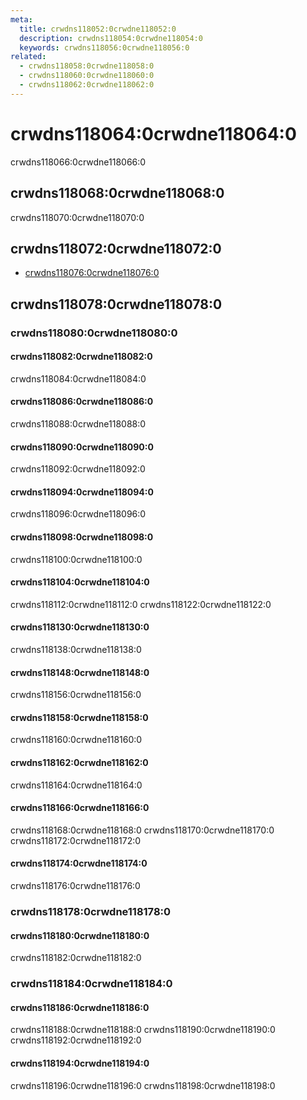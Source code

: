 ```yaml
---
meta:
  title: crwdns118052:0crwdne118052:0
  description: crwdns118054:0crwdne118054:0
  keywords: crwdns118056:0crwdne118056:0
related:
  - crwdns118058:0crwdne118058:0
  - crwdns118060:0crwdne118060:0
  - crwdns118062:0crwdne118062:0
---
```


# crwdns118064:0crwdne118064:0

crwdns118066:0crwdne118066:0

<entry-ad />

## crwdns118068:0crwdne118068:0

crwdns118070:0crwdne118070:0

<example file="v-treeview/usage" />

## crwdns118072:0crwdne118072:0

- [crwdns118076:0crwdne118076:0](crwdns118074:0crwdne118074:0)

## crwdns118078:0crwdne118078:0

### crwdns118080:0crwdne118080:0

#### crwdns118082:0crwdne118082:0

crwdns118084:0crwdne118084:0

<example file="v-treeview/prop-activatable" />

#### crwdns118086:0crwdne118086:0

crwdns118088:0crwdne118088:0

<example file="v-treeview/prop-color" />

#### crwdns118090:0crwdne118090:0

crwdns118092:0crwdne118092:0

<example file="v-treeview/prop-dense" />

#### crwdns118094:0crwdne118094:0

crwdns118096:0crwdne118096:0

<example file="v-treeview/prop-hoverable" />

#### crwdns118098:0crwdne118098:0

crwdns118100:0crwdne118100:0

<example file="v-treeview/prop-item-disabled" />

#### crwdns118104:0crwdne118104:0

crwdns118112:0crwdne118112:0 crwdns118122:0crwdne118122:0

<example file="v-treeview/prop-load-children" />

#### crwdns118130:0crwdne118130:0

crwdns118138:0crwdne118138:0

<example file="v-treeview/prop-open-all" />

#### crwdns118148:0crwdne118148:0

crwdns118156:0crwdne118156:0

<example file="v-treeview/prop-rounded" />

#### crwdns118158:0crwdne118158:0

crwdns118160:0crwdne118160:0

<example file="v-treeview/prop-selectable" />

#### crwdns118162:0crwdne118162:0

crwdns118164:0crwdne118164:0

<example file="v-treeview/prop-selected-color" />

#### crwdns118166:0crwdne118166:0

crwdns118168:0crwdne118168:0 crwdns118170:0crwdne118170:0 crwdns118172:0crwdne118172:0

<example file="v-treeview/prop-selection-type" />

#### crwdns118174:0crwdne118174:0

crwdns118176:0crwdne118176:0

<example file="v-treeview/prop-shaped" />

### crwdns118178:0crwdne118178:0

#### crwdns118180:0crwdne118180:0

crwdns118182:0crwdne118182:0

<example file="v-treeview/slot-append-and-label" />

### crwdns118184:0crwdne118184:0

#### crwdns118186:0crwdne118186:0

crwdns118188:0crwdne118188:0 crwdns118190:0crwdne118190:0 crwdns118192:0crwdne118192:0

<example file="v-treeview/misc-search-and-filter" />

#### crwdns118194:0crwdne118194:0

crwdns118196:0crwdne118196:0 crwdns118198:0crwdne118198:0

<example file="v-treeview/misc-selectable-icons" />

<backmatter />
